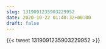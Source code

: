 ```yaml
---
slug: 1319091235903229952
date: 2020-10-22 01:40:32+00:00
draft: false
---
```


{{< tweet 1319091235903229952 >}}
